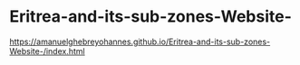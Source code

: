 # Eritrea-and-its-sub-zones-Website-
https://amanuelghebreyohannes.github.io/Eritrea-and-its-sub-zones-Website-/index.html
